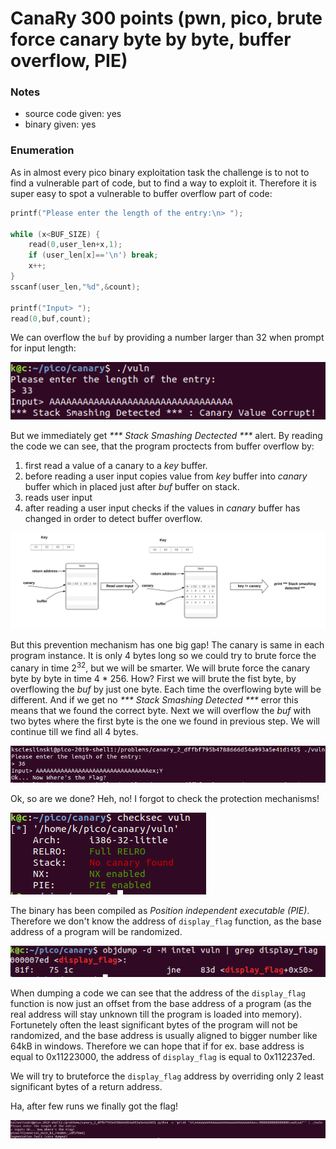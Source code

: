 # CanaRy 300 points (pwn, pico, brute force canary byte by byte, buffer overflow, PIE)

### Notes
- source code given: yes
- binary given: yes

### Enumeration
As in almost every pico binary exploitation task the challenge is to not to find a vulnerable part of code, but to find a way to exploit it. Therefore it is super easy to spot a vulnerable to buffer overflow part of code:

```c
printf("Please enter the length of the entry:\n> ");

while (x<BUF_SIZE) {
    read(0,user_len+x,1);
    if (user_len[x]=='\n') break;
    x++;
}
sscanf(user_len,"%d",&count);

printf("Input> ");
read(0,buf,count);
```

We can overflow the `buf` by providing a number larger than 32 when prompt for input length:

![](img/overflow.png)

But we immediately get _*** Stack Smashing Dectected ***_ alert. By reading the code we can see, that the program proctects from buffer overflow by:
1) first read a value of a canary to a _key_ buffer. 
2) before reading a user input copies value from _key_ buffer into _canary_ buffer which in placed just after _buf_ buffer on stack.
3) reads user input
4) after reading a user input checks if the values in _canary_ buffer has changed in order to detect buffer overflow.

![](img/canary.png)

But this prevention mechanism has one big gap! The canary is same in each program instance. It is only 4 bytes long so we could try to brute force the canary in time $2^32$, but we will be smarter. We will brute force the canary byte by byte in time 4 * 256. How? First we will brute the fist byte, by overflowing the _buf_ by just one byte. Each time the overflowing byte will be different. And if we get no _*** Stack Smashing Detected ***_ error this means that we found the correct byte. Next we will overflow the _buf_ with two bytes where the first byte is the one we found in previous step. We will continue till we find all 4 bytes.

![](img/solved_canary.png)

Ok, so are we done? Heh, no! I forgot to check the protection mechanisms!

![](img/checksec.png)

The binary has been compiled as _Position independent executable (PIE)_. Therefore we don't know the address of `display_flag` function, as the base address of a program will be randomized. 

![](img/display_flag_addr.png)

When dumping a code we can see that the address of the `display_flag` function is now just an offset from the base address of a program (as the real address will stay unknown till the program is loaded into memory).
Fortunetely often the least significant bytes of the program will not be randomized, and the base address is usually aligned to bigger number like 64kB in windows. Therefore we can hope that if for ex. base address is equal to 0x11223000, the address of `display_flag` is equal to 0x112237ed.

We will try to bruteforce the `display_flag` address by overriding only 2 least significant bytes of a return address.

Ha, after few runs we finally got the flag!


<img src="img/brute_display_flag_addr.png" alt="brute_display_flag_addr" width="1800"/>